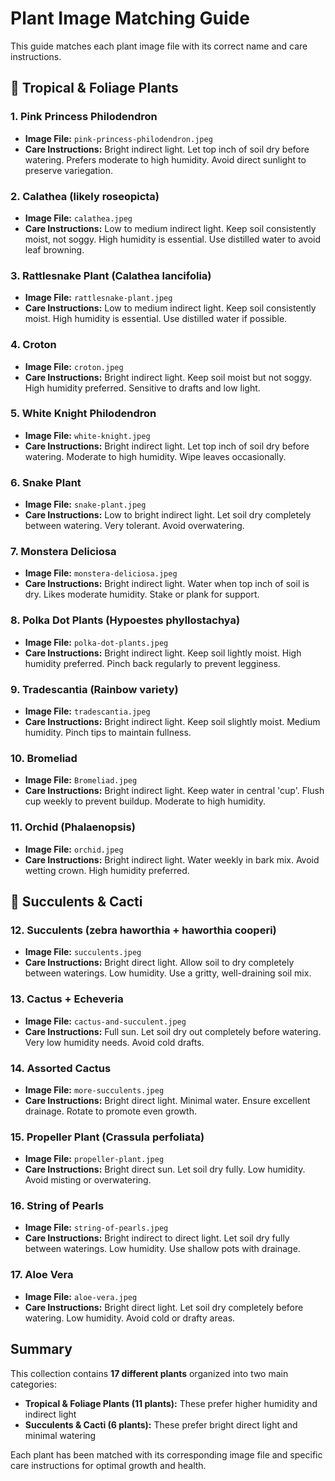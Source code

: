 # Plant Image Matching Guide

This guide matches each plant image file with its correct name and care instructions.

## 🌺 Tropical & Foliage Plants

### 1. Pink Princess Philodendron
- **Image File:** `pink-princess-philodendron.jpeg`
- **Care Instructions:** Bright indirect light. Let top inch of soil dry before watering. Prefers moderate to high humidity. Avoid direct sunlight to preserve variegation.

### 2. Calathea (likely roseopicta)
- **Image File:** `calathea.jpeg`
- **Care Instructions:** Low to medium indirect light. Keep soil consistently moist, not soggy. High humidity is essential. Use distilled water to avoid leaf browning.

### 3. Rattlesnake Plant (Calathea lancifolia)
- **Image File:** `rattlesnake-plant.jpeg`
- **Care Instructions:** Low to medium indirect light. Keep soil consistently moist. High humidity is essential. Use distilled water if possible.

### 4. Croton
- **Image File:** `croton.jpeg`
- **Care Instructions:** Bright indirect light. Keep soil moist but not soggy. High humidity preferred. Sensitive to drafts and low light.

### 5. White Knight Philodendron
- **Image File:** `white-knight.jpeg`
- **Care Instructions:** Bright indirect light. Let top inch of soil dry before watering. Moderate to high humidity. Wipe leaves occasionally.

### 6. Snake Plant
- **Image File:** `snake-plant.jpeg`
- **Care Instructions:** Low to bright indirect light. Let soil dry completely between watering. Very tolerant. Avoid overwatering.

### 7. Monstera Deliciosa
- **Image File:** `monstera-deliciosa.jpeg`
- **Care Instructions:** Bright indirect light. Water when top inch of soil is dry. Likes moderate humidity. Stake or plank for support.

### 8. Polka Dot Plants (Hypoestes phyllostachya)
- **Image File:** `polka-dot-plants.jpeg`
- **Care Instructions:** Bright indirect light. Keep soil lightly moist. High humidity preferred. Pinch back regularly to prevent legginess.

### 9. Tradescantia (Rainbow variety)
- **Image File:** `tradescantia.jpeg`
- **Care Instructions:** Bright indirect light. Keep soil slightly moist. Medium humidity. Pinch tips to maintain fullness.

### 10. Bromeliad
- **Image File:** `Bromeliad.jpeg`
- **Care Instructions:** Bright indirect light. Keep water in central 'cup'. Flush cup weekly to prevent buildup. Moderate to high humidity.

### 11. Orchid (Phalaenopsis)
- **Image File:** `orchid.jpeg`
- **Care Instructions:** Bright indirect light. Water weekly in bark mix. Avoid wetting crown. High humidity preferred.

## 🌵 Succulents & Cacti

### 12. Succulents (zebra haworthia + haworthia cooperi)
- **Image File:** `succulents.jpeg`
- **Care Instructions:** Bright direct light. Allow soil to dry completely between waterings. Low humidity. Use a gritty, well-draining soil mix.

### 13. Cactus + Echeveria
- **Image File:** `cactus-and-succulent.jpeg`
- **Care Instructions:** Full sun. Let soil dry out completely before watering. Very low humidity needs. Avoid cold drafts.

### 14. Assorted Cactus
- **Image File:** `more-succulents.jpeg`
- **Care Instructions:** Bright direct light. Minimal water. Ensure excellent drainage. Rotate to promote even growth.

### 15. Propeller Plant (Crassula perfoliata)
- **Image File:** `propeller-plant.jpeg`
- **Care Instructions:** Bright direct sun. Let soil dry fully. Low humidity. Avoid misting or overwatering.

### 16. String of Pearls
- **Image File:** `string-of-pearls.jpeg`
- **Care Instructions:** Bright indirect to direct light. Let soil dry fully between waterings. Low humidity. Use shallow pots with drainage.

### 17. Aloe Vera
- **Image File:** `aloe-vera.jpeg`
- **Care Instructions:** Bright direct light. Let soil dry completely before watering. Low humidity. Avoid cold or drafty areas.

## Summary

This collection contains **17 different plants** organized into two main categories:
- **Tropical & Foliage Plants (11 plants):** These prefer higher humidity and indirect light
- **Succulents & Cacti (6 plants):** These prefer bright direct light and minimal watering

Each plant has been matched with its corresponding image file and specific care instructions for optimal growth and health.